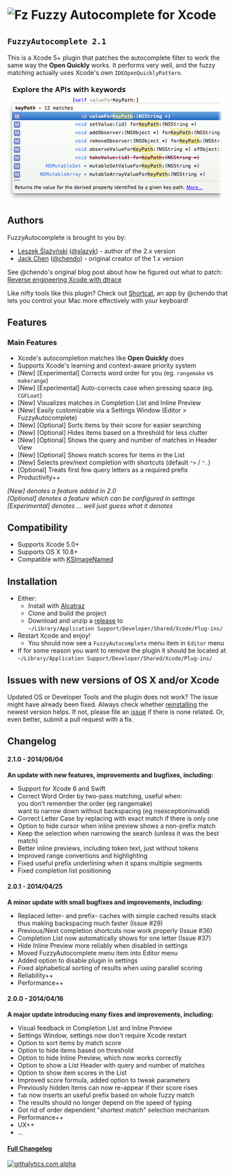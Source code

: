 # ![Fz](https://avatars3.githubusercontent.com/u/7301270?s=25) Fuzzy Autocomplete for Xcode

## `FuzzyAutocomplete 2.1` 
 
This is a Xcode 5+ plugin that patches the autocomplete filter to work the same way the **Open Quickly** works. It performs very well, and the fuzzy matching actually uses Xcode's own `IDEOpenQuicklyPattern`.

![Demo](demo.gif)

## Authors
FuzzyAutocomplete is brought to you by:

* [Leszek Ślażyński](http://github.com/slazyk) ([@slazyk](http://twitter.com/slazyk)) - author of the 2.x version
* [Jack Chen](http://github.com/chendo) ([@chendo](http://twitter.com/chendo)) - original creator of the 1.x version

See @chendo's original blog post about how he figured out what to patch: [Reverse engineering Xcode with dtrace](http://chen.do/blog/2013/10/22/reverse-engineering-xcode-with-dtrace/?utm_source=github&utm_campaign=fuzzyautocomplete)

Like nifty tools like this plugin? Check out [Shortcat](https://shortcatapp.com/?utm_source=github&utm_campaign=fuzzyautocomplete), an app by @chendo that lets you control your Mac more effectively with your keyboard!

## Features

### Main Features

* Xcode's autocompletion matches like **Open Quickly** does
* Supports Xcode's learning and context-aware priority system
* [New] [Experimental] Corrects word order for you (eg. `rangemake` vs `makerange`)
* [New] [Experimental] Auto-corrects case when pressing space (eg. `CGFLoat`)
* [New] Visualizes matches in Completion List and Inline Preview
* [New] Easily customizable via a Settings Window (Editor > FuzzyAutocomplete)
* [New] [Optional] Sorts items by their score for easier searching
* [New] [Optional] Hides items based on a threshold for less clutter
* [New] [Optional] Shows the query and number of matches in Header View
* [New] [Optional] Shows match scores for items in the List
* [New] Selects prev/next completion with shortcuts (default `⌃>` / `⌃.`) 
* [Optional] Treats first few query letters as a required prefix
* Productivity++
  
*[New] denotes a feature added in 2.0*  
*[Optional] denotes a feature which can be configured in settings*  
*[Experimental] denotes ... well just guess what it denotes*

## Compatibility
* Supports Xcode 5.0+
* Supports OS X 10.8+
* Compatible with [KSImageNamed](https://github.com/ksuther/KSImageNamed-Xcode)

## Installation

* Either:
  * Install with [Alcatraz](http://alcatraz.io/)
  * Clone and build the project
  * Download and unzip a [release](https://github.com/FuzzyAutocomplete/FuzzyAutocompletePlugin/releases) to  
  `~/Library/Application Support/Developer/Shared/Xcode/Plug-ins/`
* Restart Xcode and enjoy!  
  * You should now see a `FuzzyAutocomplete` menu item in `Editor` menu
* If for some reason you want to remove the plugin it should be located at  
  `~/Library/Application Support/Developer/Shared/Xcode/Plug-ins/`

## Issues with new versions of OS X and/or Xcode

Updated OS or Developer Tools and the plugin does not work? The issue might have already been fixed. Always check whether [reinstalling](#installation) the newest version helps. If not, please file an [issue](issues/) if there is none related. Or, even better, submit a pull request with a fix.

## Changelog

#### 2.1.0 - 2014/06/04
**An update with new features, improvements and bugfixes, including:**

* Support for Xcode 6 and Swift
* Correct Word Order by two-pass matching, useful when:  
  you don't remember the order (eg rangemake)  
  want to narrow down without backspacing (eg nsexceptioninvalid)
* Correct Letter Case by replacing with exact match if there is only one
* Option to hide cursor when inline preview shows a non-prefix match
* Keep the selection when narrowing the search (unless it was the best match)
* Better inline previews, including token text, just without tokens
* Improved range convertions and highlighting
* Fixed useful prefix underlining when it spans multiple segments
* Fixed completion list positioning

#### 2.0.1 - 2014/04/25
**A minor update with small bugfixes and improvements, including:**

* Replaced letter- and prefix- caches with simple cached results stack  
  thus making backspacing much faster (Issue #29)
* Previous/Next completion shortcuts now work properly (Issue #36)
* Completion List now automatically shows for one letter (Issue #37)
* Hide Inline Preview more reliably when disabled in settings
* Moved FuzzyAutocomplete menu item into Editor menu
* Added option to disable plugin in settings
* Fixed alphabetical sorting of results when using parallel scoring
* Reliability++
* Performance++

#### 2.0.0 - 2014/04/16
**A major update introducing many fixes and improvements, including:**

* Visual feedback in Completion List and Inline Preview
* Settings Window, settings now don't require Xcode restart
* Option to sort items by match score
* Option to hide items based on threshold
* Option to hide Inline Preview, which now works correctly
* Option to show a List Header with query and number of matches
* Option to show item scores in the List
* Improved score formula, added option to tweak parameters
* Previously hidden items can now re-appear if their score rises
* `Tab` now inserts an useful prefix based on whole fuzzy match
* The results should no longer depend on the speed of typing
* Got rid of order dependent "shortest match" selection mechanism
* Performance++
* UX++
* ...

#### [Full Changelog](CHANGELOG.md)

[![githalytics.com alpha](https://cruel-carlota.pagodabox.com/2803367345737409176241eb9cc3f903 "githalytics.com")](http://githalytics.com/chendo/fuzzyautocompleteplugin)
